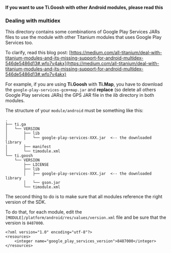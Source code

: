 **If you want to use Ti.Goosh with other Android modules, please read this**


### Dealing with multidex

This directory contains some combinations of Google Play Services JARs files to use the module with other Titanium modules that uses Google Play Services too.

To clarify, read this blog post: [https://medium.com/all-titanium/deal-with-titanium-modules-and-its-missing-support-for-android-multidex-546de5486d13#.wfo7v4akx](https://medium.com/all-titanium/deal-with-titanium-modules-and-its-missing-support-for-android-multidex-546de5486d13#.wfo7v4akx)

For example, if you are using **Ti.Goosh** with **Ti.Map**, you have to download the `google-play-services-gcm+map.jar` and **replace** (so delete all others Google Play services JARs) the GPS JAR file in the *lib* directory in both modules.

The structure of your `module/android` must be something like this:

```
.
├── ti.ga
│   └── VERSION
│       ├── lib
│       │   └── google-play-services-XXX.jar  <-- the downloaded library
│       ├── manifest
│       └── timodule.xml
└── ti.goosh
    └── VERSION
        ├── LICENSE
        ├── lib
        │   ├── google-play-services-XXX.jar  <-- the downloaded library
        │   └── gson.jar
        └── timodule.xml
```

The second thing to do is to make sure that all modules reference the right version of the SDK.

To do that, for each module, edit the `[MODULE]/platform/android/res/values/version.xml` file and be sure that the version is `8487000`.

```
<?xml version="1.0" encoding="utf-8"?>
<resources>
    <integer name="google_play_services_version">8487000</integer>
</resources>
```
